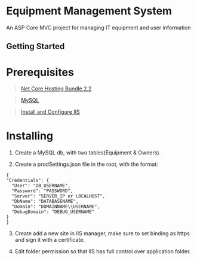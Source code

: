 # Equipment Management System

An ASP Core MVC project for managing IT equipment and user information

## Getting Started

# Prerequisites

> [Net Core Hosting Bundle 2.2](https://dotnet.microsoft.com/download/dotnet-core/2.2)

> [MySQL](https://dev.mysql.com/downloads/installer/)

> [Install and Configure IIS](https://docs.microsoft.com/en-us/aspnet/core/host-and-deploy/iis/?view=aspnetcore-3.0#iis-configuration)

# Installing

1. Create a MySQL db, with two tables(Equipment & Owners).

2. Create a prodSettings.json file in the root, with the format:
  ```
  {
  "Credentials": {
    "User": "DB_USERNAME",
    "Password": "PASSWORD",
    "Server": "SERVER_IP or LOCALHOST",
    "DbName": "DATABASENAME",
    "Domain": "DOMAINNAME\\USERNAME",
    "DebugDomain": "DEBUG_USERNAME"
  }
}
  ```

 3. Create add a new site in IIS manager, make sure to set binding as https and sign it with a certificate.
 
 4. Edit folder permission so that IIS has full control over application folder.


